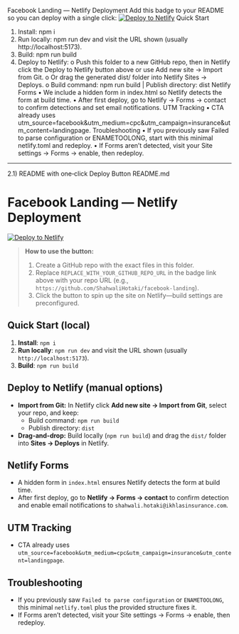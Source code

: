 Facebook Landing — Netlify Deployment
Add this badge to your README so you can deploy with a single click:
[![Deploy to Netlify](https://www.netlify.com/img/deploy/button.svg)](https://app.netlify.com/start/deploy?repository=https://github.com/your-username/facebook-landing)
Quick Start
1.	Install: npm i
2.	Run locally: npm run dev and visit the URL shown (usually http://localhost:5173).
3.	Build: npm run build
4.	Deploy to Netlify:
o	Push this folder to a new GitHub repo, then in Netlify click the Deploy to Netlify button above or use Add new site → Import from Git.
o	Or drag the generated dist/ folder into Netlify Sites → Deploys.
o	Build command: npm run build | Publish directory: dist
Netlify Forms
•	We include a hidden form in index.html so Netlify detects the form at build time.
•	After first deploy, go to Netlify → Forms → contact to confirm detections and set email notifications.
UTM Tracking
•	CTA already uses utm_source=facebook&utm_medium=cpc&utm_campaign=insurance&utm_content=landingpage.
Troubleshooting
•	If you previously saw Failed to parse configuration or ENAMETOOLONG, start with this minimal netlify.toml and redeploy.
•	If Forms aren’t detected, visit your Site settings → Forms → enable, then redeploy.
________________________________________
2.1) README with one‑click Deploy Button
README.md
# Facebook Landing — Netlify Deployment

[![Deploy to Netlify](https://www.netlify.com/img/deploy/button.svg)](https://app.netlify.com/start/deploy?repository=REPLACE_WITH_YOUR_GITHUB_REPO_URL)

> **How to use the button:**
> 1. Create a GitHub repo with the exact files in this folder.
> 2. Replace `REPLACE_WITH_YOUR_GITHUB_REPO_URL` in the badge link above with your repo URL (e.g., `https://github.com/ShahwaliHotaki/facebook-landing`).
> 3. Click the button to spin up the site on Netlify—build settings are preconfigured.

## Quick Start (local)
1. **Install**: `npm i`
2. **Run locally**: `npm run dev` and visit the URL shown (usually `http://localhost:5173`).
3. **Build**: `npm run build`

## Deploy to Netlify (manual options)
- **Import from Git:** In Netlify click **Add new site → Import from Git**, select your repo, and keep:
  - Build command: `npm run build`
  - Publish directory: `dist`
- **Drag-and-drop:** Build locally (`npm run build`) and drag the `dist/` folder into **Sites → Deploys** in Netlify.

## Netlify Forms
- A hidden form in `index.html` ensures Netlify detects the form at build time.
- After first deploy, go to **Netlify → Forms → contact** to confirm detection and enable email notifications to `shahwali.hotaki@ikhlasinsurance.com`.

## UTM Tracking
- CTA already uses `utm_source=facebook&utm_medium=cpc&utm_campaign=insurance&utm_content=landingpage`.

## Troubleshooting
- If you previously saw `Failed to parse configuration` or `ENAMETOOLONG`, this minimal `netlify.toml` plus the provided structure fixes it.
- If Forms aren’t detected, visit your Site settings → Forms → enable, then redeploy.
